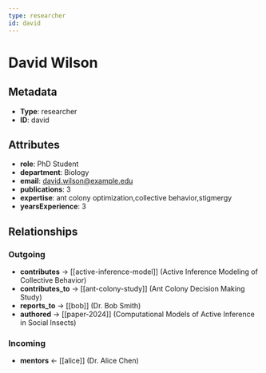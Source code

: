 ```yaml
---
type: researcher
id: david
---
```


# David Wilson

## Metadata

- **Type**: researcher
- **ID**: david

## Attributes

- **role**: PhD Student
- **department**: Biology
- **email**: david.wilson@example.edu
- **publications**: 3
- **expertise**: ant colony optimization,collective behavior,stigmergy
- **yearsExperience**: 3

## Relationships

### Outgoing

- **contributes** → [[active-inference-model]] (Active Inference Modeling of Collective Behavior)
- **contributes_to** → [[ant-colony-study]] (Ant Colony Decision Making Study)
- **reports_to** → [[bob]] (Dr. Bob Smith)
- **authored** → [[paper-2024]] (Computational Models of Active Inference in Social Insects)

### Incoming

- **mentors** ← [[alice]] (Dr. Alice Chen)

